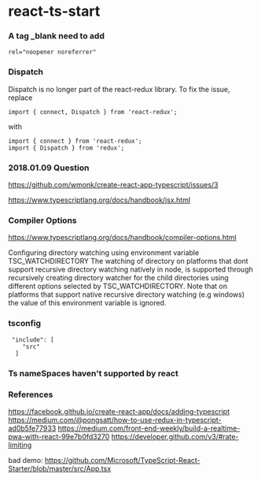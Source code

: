 # react-ts-start

### A tag _blank need to add

    rel="noopener noreferrer"

### Dispatch

Dispatch is no longer part of the react-redux library. To fix the issue, replace

    import { connect, Dispatch } from 'react-redux';
    
with

    import { connect } from 'react-redux';
    import { Dispatch } from 'redux';
 
### 2018.01.09 Question

https://github.com/wmonk/create-react-app-typescript/issues/3
 
https://www.typescriptlang.org/docs/handbook/jsx.html
 
### Compiler Options

https://www.typescriptlang.org/docs/handbook/compiler-options.html

Configuring directory watching using environment variable TSC_WATCHDIRECTORY
The watching of directory on platforms that dont support recursive directory watching natively in node, is supported through recursively creating directory watcher for the child directories using different options selected by TSC_WATCHDIRECTORY. Note that on platforms that support native recursive directory watching (e.g windows) the value of this environment variable is ignored.

### tsconfig

     "include": [
        "src"
      ]
### Ts nameSpaces haven't supported by react      
      
### References
https://facebook.github.io/create-react-app/docs/adding-typescript
https://medium.com/@pongsatt/how-to-use-redux-in-typescript-ad0b5fe77933
https://medium.com/front-end-weekly/build-a-realtime-pwa-with-react-99e7b0fd3270
https://developer.github.com/v3/#rate-limiting

bad demo: 
https://github.com/Microsoft/TypeScript-React-Starter/blob/master/src/App.tsx




